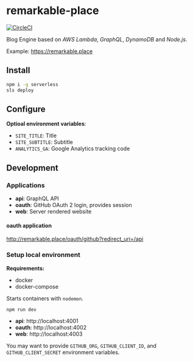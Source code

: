 # remarkable-place

[![CircleCI](https://circleci.com/gh/remarkableplace/remarkable-place/tree/master.svg?style=svg&circle-token=4881ad562b4a05509c5c1af4f52d1db047a67692)](https://circleci.com/gh/remarkableplace/remarkable-place/tree/master)

Blog Engine based on *AWS Lambda*, *GraphQL*, *DynamoDB* and *Node.js*.

Example: https://remarkable.place

## Install

```sh
npm i -g serverless
sls deploy
```

## Configure

**Optioal environment variables**:

- `SITE_TITLE`: Title
- `SITE_SUBTITLE`: Subtitle
- `ANALYTICS_GA`: Google Analytics tracking code

## Development

### Applications

- **api**: GraphQL API
- **oauth**: GitHub OAuth 2 login, provides session
- **web**: Server rendered website

#### oauth application

http://remarkable.place/oauth/github?redirect_uri=/api

### Setup local environment

**Requirements:**

- docker
- docker-compose

Starts containers with `nodemon`.

```sh
npm run dev
```

- **api**: http://localhost:4001
- **oauth**: http://localhost:4002
- **web**: http://localhost:4003

You may want to provide `GITHUB_ORG`, `GITHUB_CLIENT_ID`, and
`GITHUB_CLIENT_SECRET` environment variables.

